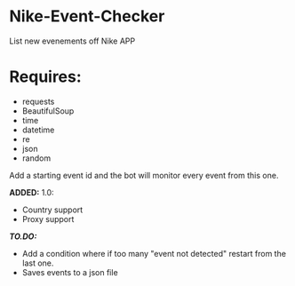 # Nike-Event-Checker
List new evenements off Nike APP

# Requires:
- requests
- BeautifulSoup 
- time
- datetime
- re
- json
- random

Add a starting event id and the bot will monitor every event from this one. 

**ADDED:**
1.0:
- Country support
- Proxy support

***TO.DO:***
- Add a condition where if too many "event not detected" restart from the last one. 
- Saves events to a json file
